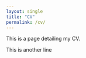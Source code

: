 ```yaml
---
layout: single
title: "CV"
permalink: /cv/
---
```



This is a page detailing my CV.  
  
This is another line

